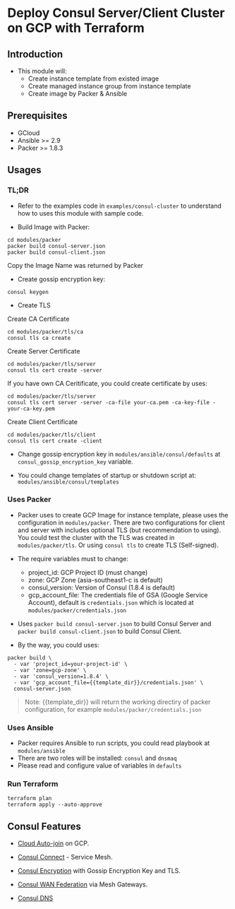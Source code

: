 # Deploy Consul Server/Client Cluster on GCP with Terraform

## Introduction

- This module will:
  - Create instance template from existed image
  - Create managed instance group from instance template
  - Create image by Packer & Ansible

## Prerequisites

- GCloud
- Ansible >= 2.9
- Packer >= 1.8.3
  
## Usages

### TL;DR

- Refer to the examples code in `examples/consul-cluster` to understand how to uses this module with sample code.

- Build Image with Packer:

```shell
cd modules/packer
packer build consul-server.json
packer build consul-client.json
```

Copy the Image Name was returned by Packer

- Create gossip encryption key:

```shell
consul keygen
```

- Create TLS

Create CA Certificate

```shell
cd modules/packer/tls/ca
consul tls ca create
```

Create Server Certificate

```shell
cd modules/packer/tls/server
consul tls cert create -server
```

If you have own CA Ceritificate, you could create certificate by uses:

```shell
cd modules/packer/tls/server
consul tls cert server -server -ca-file your-ca.pem -ca-key-file -your-ca-key.pem
```

Create Client Certificate

```shell
cd modules/packer/tls/client
consul tls cert create -client
```

- Change gossip encryption key in `modules/ansible/consul/defaults` at `consul_gossip_encryption_key` variable.

- You could change templates of startup or shutdown script at: `modules/ansible/consul/templates`

### Uses Packer

- Packer uses to create GCP Image for instance template, please uses the configuration in `modules/packer`. There are two configurations for client and server with includes optional TLS (but recommendation to using). You could test the cluster with the TLS was created in `modules/packer/tls`. Or using `consul tls` to create TLS (Self-signed).

- The require variables must to change:
  - project_id: GCP Project ID (must change)
  - zone: GCP Zone (asia-southeast1-c is default)
  - consul_version: Version of Consul (1.8.4 is default)
  - gcp_account_file: The credentials file of GSA (Google Service Account), default is `credentials.json` which is located at `modules/packer/credentials.json`

- Uses `packer build consul-server.json` to build Consul Server and `packer build consul-client.json` to build Consul Client.

- By the way, you could uses:

```shell
packer build \
  - var 'project_id=your-project-id' \
  - var 'zone=gcp-zone' \
  - var 'consul_version=1.8.4' \
  - var 'gcp_account_file={{template_dir}}/credentials.json' \
  consul-server.json
```

> Note: {{template_dir}} will return the working directiry of packer configuration, for example `modules/packer/credentials.json`

### Uses Ansible

- Packer requires Ansible to run scripts, you could read playbook at `modules/ansible`
- There are two roles will be installed: `consul` and `dnsmaq`
- Please read and configure value of variables in `defaults`

### Run Terraform

```shell
terraform plan
terraform apply --auto-approve
```

## Consul Features

- [Cloud Auto-join](https://www.consul.io/docs/install/cloud-auto-join) on GCP.
  
- [Consul Connect](https://www.consul.io/docs/connect) - Service Mesh.
  
- [Consul Encryption](https://learn.hashicorp.com/tutorials/consul/tls-encryption-secure) with Gossip Encryption Key and TLS.

- [Consul WAN Federation](https://www.consul.io/docs/connect/gateways/mesh-gateway/wan-federation-via-mesh-gateways) via Mesh Gateways.

- [Consul DNS](https://learn.hashicorp.com/tutorials/consul/dns-forwarding)
